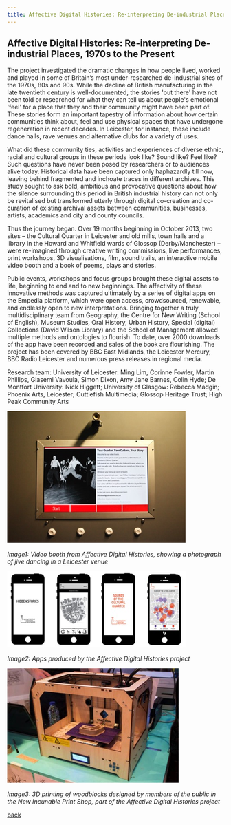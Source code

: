 ```yaml
---
title: Affective Digital Histories: Re-interpreting De-industrial Places, 1970s to the Present
---
```


## Affective Digital Histories: Re-interpreting De-industrial Places, 1970s to the Present

The project investigated the dramatic changes in how people lived, worked and played in some of Britain’s most under-researched de-industrial sites of the 1970s, 80s and 90s.  While the decline of British manufacturing in the late twentieth century is well-documented, the stories 'out there' have not been told or researched for what they can tell us about people's emotional 'feel' for a place that they and their community might have been part of. These stories form an important tapestry of information about how certain communities think about, feel and use physical spaces that have undergone regeneration in recent decades. In Leicester, for instance, these include dance halls, rave venues and alternative clubs for a variety of uses. 

What did these community ties, activities and experiences of diverse ethnic, racial and cultural groups in these periods look like? Sound like? Feel like? Such questions have never been posed by researchers or to audiences alive today.  Historical data have been captured only haphazardly till now, leaving behind fragmented and inchoate traces in different archives.  This study sought to ask bold, ambitious and provocative questions about how the silence surrounding this period in British industrial history can not only be revitalised but transformed utterly through digital co-creation and co-curation of existing archival assets between communities, businesses, artists, academics and city and county councils. 

Thus the journey began. Over 19 months beginning in October 2013, two sites – the Cultural Quarter in Leicester and old mills, town halls and a library in the Howard and Whitfield wards of Glossop (Derby/Manchester) – were re-imagined through creative writing commissions, live performances, print workshops, 3D visualisations, film, sound trails, an interactive mobile video booth and a book of poems, plays and stories.  

Public events, workshops and focus groups brought these digital assets to life, beginning to end and to new beginnings. The affectivity of these innovative methods was captured ultimately by a series of digital apps on the Empedia platform, which were open access, crowdsourced,  renewable, and endlessly open to new interpretations. Bringing together a truly multidisciplinary team from Geography, the Centre for New Writing (School of English), Museum Studies, Oral History, Urban History, Special (digital) Collections (David Wilson Library) and the School of Management allowed multiple methods and ontologies to flourish. To date, over 2000 downloads of the app have been recorded and sales of the book are flourishing. The project has been covered by BBC East Midlands, the Leicester Mercury, BBC Radio Leicester and numerous press releases in regional media.

Research team: University of Leicester: Ming Lim, Corinne Fowler, Martin Phillips, Giasemi Vavoula, Simon Dixon, Amy Jane Barnes, Colin Hyde; De Montfort University: Nick Higgett; University of Glasgow: Rebecca Madgin; Phoenix Arts, Leicester; Cuttlefish Multimedia; Glossop Heritage Trust; High Peak Community Arts

![Image1: Video booth from Affective Digital Histories, showing a photograph of jive dancing in a Leicester venue](Images/14a.jpg)

_Image1: Video booth from Affective Digital Histories, showing a photograph of jive dancing in a Leicester venue_

![Image2:Apps produced by the Affective Digital Histories project](Images/14b.jpg)

_Image2: Apps produced by the Affective Digital Histories project_

![Image3: 3D printing of woodblocks designed by members of the public in the New Incunable Print Shop, part of the Affective Digital Histories project](Images/14c.jpg)

_Image3: 3D printing of woodblocks designed by members of the public in the New Incunable Print Shop, part of the Affective Digital Histories project_

[back](./)
